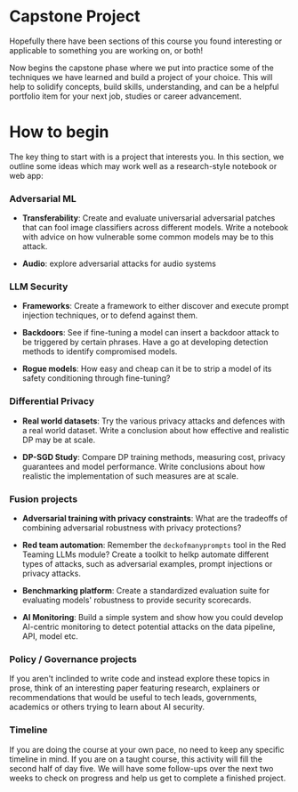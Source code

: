 
# Capstone Project

Hopefully there have been sections of this course you found interesting or applicable to something you are working on, or both!

Now begins the capstone phase where we put into practice some of the techniques we have learned and build a project of your choice. This will help to solidify concepts, build skills, understanding, and can be a helpful portfolio item for your next job, studies or career advancement.

# How to begin

The key thing to start with is a project that interests you. In this section, we outline some ideas which may work well as a research-style notebook or web app:

### Adversarial ML

* **Transferability**: Create and evaluate universarial adversarial patches that can fool image classifiers across different models. Write a  notebook with advice on how vulnerable some common models may be to this attack.

* **Audio**: explore adversarial attacks for audio systems

### LLM Security

* **Frameworks**: Create a framework to either discover and execute prompt injection techniques, or to defend against them. 

* **Backdoors**: See if fine-tuning a model can insert a backdoor attack to be triggered by certain phrases. Have a go at developing detection methods to identify compromised models.

* **Rogue models**: How easy and cheap can it be to strip a model of its safety conditioning through fine-tuning?

### Differential Privacy

* **Real world datasets**: Try the various privacy attacks and defences with a real world dataset. Write a conclusion about how effective and realistic DP may be at scale.

* **DP-SGD Study**: Compare DP training methods, measuring cost, privacy guarantees and model performance. Write conclusions about how realistic the implementation of such measures are at scale.

### Fusion projects

* **Adversarial training with privacy constraints**: What are the tradeoffs of combining adversarial robustness with privacy protections?

* **Red team automation**: Remember the `deckofmanyprompts` tool in the Red Teaming LLMs module? Create a toolkit to helkp automate different types of attacks, such as adversarial examples, prompt injections or privacy attacks.

* **Benchmarking platform**: Create a standardized evaluation suite for evaluating models' robustness to provide security scorecards.

* **AI Monitoring**: Build a simple system and show how you could develop AI-centric monitoring to detect potential attacks on the data pipeline, API, model etc. 

### Policy / Governance projects

If you aren't inclinded to write code and instead explore these topics in prose, think of an interesting paper featuring research, explainers or recommendations that would be useful to tech leads, governments, academics or others trying to learn about AI security.

### Timeline

If you are doing the course at your own pace, no need to keep any specific timeline in mind. If you are on a taught course, this activity will fill the second half of day five. We will have some follow-ups over the next two weeks to check on progress and help us get to complete a finished project. 


